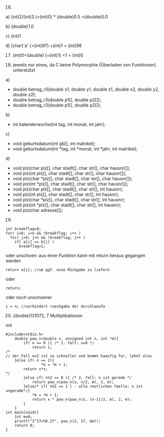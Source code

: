 16)

a) (int)2/(int)3 (=(int)0) * (double)0.5 =(double)0.0

b) (double)1.0

c) (int)1

d) (char)'a' (=(int)97) +(int)1 = (int)98

17) (int)0<(double) (=(int)1) <1 = (int)0

18) jeweils nur eines, da C keine Polymorphie (Überladen von Funktionen) unterstützt

a)

- double betrag_r3(double x1, double y1, double z1, double x2, double y2, double z2);
- double betrag_r3(double p1[], double p2[]);
- double betrag_r3(double p1[], double p2[]);
    
b)

- int kalenderwoche(int tag, int monat, int jahr);

c)
- void geburtsdatum(int gb[], int matrikel);
- void geburtsdatum(int *tag, int *monat, int *jahr, int matrikel);

d)

- void plz(char plz[], char stadt[], char str[], char hausnr[]);
- void plz(int plz[], char stadt[], char str[], char hausnr[]);
- void plz(char *plz[], char stadt[], char str[], char hausnr[]);
- void plz(int *plz[], char stadt[], char str[], char hausnr[]);
- void plz(char plz[], char stadt[], char str[], int hausnr);
- void plz(int plz[], char stadt[], char str[], int hausnr);
- void plz(char *plz[], char stadt[], char str[], int hausnr);
- void plz(int *plz[], char stadt[], char str[], int hausnr);
- void plz(char adresse[]);

19)

    int breakflag=0;
    for( i=0; i<n && !breakflag; i++ )
      for( j=0; j<n && !breakflag; j++ )
        if( a[i] == b[j] )
          breakflag=1;

oder unschoen: aus einer Funktion kann mit return heraus gegangen werden

    return a[i]; //um ggf. eine Rückgabe zu liefern

oder

    return;

oder noch unschoener

    i = n; //verhindert rueckgabe der durchlaeufe

20) (double)131072, 7 Multiplikationen

mit

	#include<stdio.h>
	    double pow_n(double x, unsigned int n, int *m){
		    if( n == 0 ){ /* 1. fall: n=0 */
			    return 1;
	/*
	// der Fall n=2 ist so schneller und kommt haeufig for, lohnt also
		}else if( n == 2){
	    	    	*m = *m + 1;
			return x*x;
	*/
		    }else if( n%2 == 0 ){ /* 2. fall: n ist gerade */
			    return pow_n(pow_n(x, n/2, m), 2, m);
		    }else/* if( n%2 == 1 ) - alle restlichen faelle: n ist ungerade*/{
	    	    *m = *m + 1;
			    return x * pow_n(pow_n(x, (n-1)/2, m), 2, m);
		    }
	    }
	int main(void){
		int m=0;
		printf("2^17=%8.2f", pow_n(2, 17, &m));
		return 0;
	}
